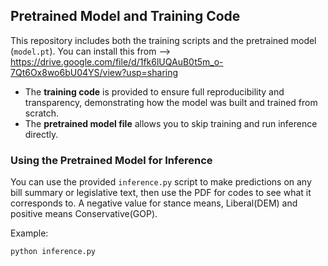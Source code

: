 ## Pretrained Model and Training Code

This repository includes both the training scripts and the pretrained model (`model.pt`). You can install this from --> https://drive.google.com/file/d/1fk6lUQAuB0t5m_o-7Qt6Ox8wo6bU04YS/view?usp=sharing

- The **training code** is provided to ensure full reproducibility and transparency, demonstrating how the model was built and trained from scratch.
- The **pretrained model file** allows you to skip training and run inference directly.

### Using the Pretrained Model for Inference

You can use the provided `inference.py` script to make predictions on any bill summary or legislative text, then use the PDF for codes to see what it corresponds to. A negative value for stance means, Liberal(DEM) and positive means Conservative(GOP).

Example:

```bash
python inference.py
